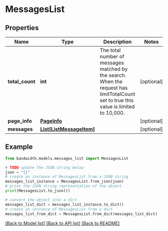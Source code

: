 # MessagesList


## Properties

Name | Type | Description | Notes
------------ | ------------- | ------------- | -------------
**total_count** | **int** | The total number of messages matched by the search. When the request has limitTotalCount set to true this value is limited to 10,000. | [optional] 
**page_info** | [**PageInfo**](PageInfo.md) |  | [optional] 
**messages** | [**List[ListMessageItem]**](ListMessageItem.md) |  | [optional] 

## Example

```python
from bandwidth.models.messages_list import MessagesList

# TODO update the JSON string below
json = "{}"
# create an instance of MessagesList from a JSON string
messages_list_instance = MessagesList.from_json(json)
# print the JSON string representation of the object
print(MessagesList.to_json())

# convert the object into a dict
messages_list_dict = messages_list_instance.to_dict()
# create an instance of MessagesList from a dict
messages_list_from_dict = MessagesList.from_dict(messages_list_dict)
```
[[Back to Model list]](../README.md#documentation-for-models) [[Back to API list]](../README.md#documentation-for-api-endpoints) [[Back to README]](../README.md)


